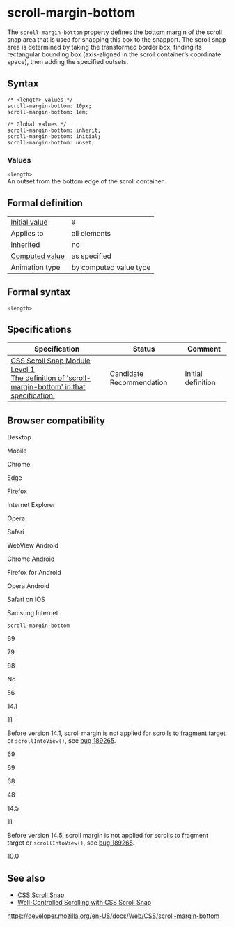 # scroll-margin-bottom

The `scroll-margin-bottom` property defines the bottom margin of the scroll snap area that is used for snapping this box to the snapport. The scroll snap area is determined by taking the transformed border box, finding its rectangular bounding box (axis-aligned in the scroll container’s coordinate space), then adding the specified outsets.

## Syntax

    /* <length> values */
    scroll-margin-bottom: 10px;
    scroll-margin-bottom: 1em;

    /* Global values */
    scroll-margin-bottom: inherit;
    scroll-margin-bottom: initial;
    scroll-margin-bottom: unset;

### Values

`<length>`  
An outset from the bottom edge of the scroll container.

## Formal definition

<table><tbody><tr class="odd"><td><a href="initial_value">Initial value</a></td><td><code>0</code></td></tr><tr class="even"><td>Applies to</td><td>all elements</td></tr><tr class="odd"><td><a href="inheritance">Inherited</a></td><td>no</td></tr><tr class="even"><td><a href="computed_value">Computed value</a></td><td>as specified</td></tr><tr class="odd"><td>Animation type</td><td>by computed value type</td></tr></tbody></table>

## Formal syntax

    <length>

## Specifications

<table><thead><tr class="header"><th>Specification</th><th>Status</th><th>Comment</th></tr></thead><tbody><tr class="odd"><td><a href="https://drafts.csswg.org/css-scroll-snap-1/#propdef-scroll-margin-bottom">CSS Scroll Snap Module Level 1<br />
<span class="small">The definition of 'scroll-margin-bottom' in that specification.</span></a></td><td><span class="spec-cr">Candidate Recommendation</span></td><td>Initial definition</td></tr></tbody></table>

## Browser compatibility

Desktop

Mobile

Chrome

Edge

Firefox

Internet Explorer

Opera

Safari

WebView Android

Chrome Android

Firefox for Android

Opera Android

Safari on IOS

Samsung Internet

`scroll-margin-bottom`

69

79

68

No

56

14.1

11

Before version 14.1, scroll margin is not applied for scrolls to fragment target or `scrollIntoView()`, see [bug 189265](https://webkit.org/b/189265).

69

69

68

48

14.5

11

Before version 14.5, scroll margin is not applied for scrolls to fragment target or `scrollIntoView()`, see [bug 189265](https://webkit.org/b/189265).

10.0

## See also

- [CSS Scroll Snap](css_scroll_snap)
- [Well-Controlled Scrolling with CSS Scroll Snap](https://developers.google.com/web/updates/2018/07/css-scroll-snap)

<a href="https://developer.mozilla.org/en-US/docs/Web/CSS/scroll-margin-bottom" class="_attribution-link">https://developer.mozilla.org/en-US/docs/Web/CSS/scroll-margin-bottom</a>
